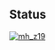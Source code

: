 ## Status

[![mh_z19](https://catalog.flipperzero.one/application/mh_z19/widget)](https://catalog.flipperzero.one/application/mh_z19/page)